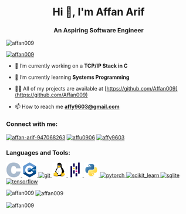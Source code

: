 <h1 align="center">Hi 👋, I'm Affan Arif</h1>
<h3 align="center">An Aspiring Software Engineer</h3>

<p align="left"> <img src="https://komarev.com/ghpvc/?username=affan009&label=Profile%20views&color=0e75b6&style=flat" alt="affan009" /> </p>

<p align="left"> <a href="https://github.com/ryo-ma/github-profile-trophy"><img src="https://github-profile-trophy.vercel.app/?username=affan009" alt="affan009" /></a> </p>

- 🔭 I’m currently working on a **TCP/IP Stack in C**

- 🌱 I’m currently learning **Systems Programming**

- 👨‍💻 All of my projects are available at [https://github.com/Affan009](https://github.com/Affan009)

- 📫 How to reach me **affy9603@gmail.com**

<h3 align="left">Connect with me:</h3>
<p align="left">
<a href="https://linkedin.com/in/affan-arif-947068263" target="blank"><img align="center" src="https://raw.githubusercontent.com/rahuldkjain/github-profile-readme-generator/master/src/images/icons/Social/linked-in-alt.svg" alt="affan-arif-947068263" height="30" width="40" /></a>
<a href="https://codeforces.com/profile/affu0906" target="blank"><img align="center" src="https://raw.githubusercontent.com/rahuldkjain/github-profile-readme-generator/master/src/images/icons/Social/codeforces.svg" alt="affu0906" height="30" width="40" /></a>
<a href="https://www.leetcode.com/affy9603" target="blank"><img align="center" src="https://raw.githubusercontent.com/rahuldkjain/github-profile-readme-generator/master/src/images/icons/Social/leet-code.svg" alt="affy9603" height="30" width="40" /></a>
</p>

<h3 align="left">Languages and Tools:</h3>
<p align="left"> <a href="https://www.cprogramming.com/" target="_blank" rel="noreferrer"> <img src="https://raw.githubusercontent.com/devicons/devicon/master/icons/c/c-original.svg" alt="c" width="40" height="40"/> </a> <a href="https://www.w3schools.com/cpp/" target="_blank" rel="noreferrer"> <img src="https://raw.githubusercontent.com/devicons/devicon/master/icons/cplusplus/cplusplus-original.svg" alt="cplusplus" width="40" height="40"/> </a> <a href="https://git-scm.com/" target="_blank" rel="noreferrer"> <img src="https://www.vectorlogo.zone/logos/git-scm/git-scm-icon.svg" alt="git" width="40" height="40"/> </a> <a href="https://www.linux.org/" target="_blank" rel="noreferrer"> <img src="https://raw.githubusercontent.com/devicons/devicon/master/icons/linux/linux-original.svg" alt="linux" width="40" height="40"/> </a> <a href="https://pandas.pydata.org/" target="_blank" rel="noreferrer"> <img src="https://raw.githubusercontent.com/devicons/devicon/2ae2a900d2f041da66e950e4d48052658d850630/icons/pandas/pandas-original.svg" alt="pandas" width="40" height="40"/> </a> <a href="https://www.python.org" target="_blank" rel="noreferrer"> <img src="https://raw.githubusercontent.com/devicons/devicon/master/icons/python/python-original.svg" alt="python" width="40" height="40"/> </a> <a href="https://pytorch.org/" target="_blank" rel="noreferrer"> <img src="https://www.vectorlogo.zone/logos/pytorch/pytorch-icon.svg" alt="pytorch" width="40" height="40"/> </a> <a href="https://scikit-learn.org/" target="_blank" rel="noreferrer"> <img src="https://upload.wikimedia.org/wikipedia/commons/0/05/Scikit_learn_logo_small.svg" alt="scikit_learn" width="40" height="40"/> </a> <a href="https://www.sqlite.org/" target="_blank" rel="noreferrer"> <img src="https://www.vectorlogo.zone/logos/sqlite/sqlite-icon.svg" alt="sqlite" width="40" height="40"/> </a> <a href="https://www.tensorflow.org" target="_blank" rel="noreferrer"> <img src="https://www.vectorlogo.zone/logos/tensorflow/tensorflow-icon.svg" alt="tensorflow" width="40" height="40"/> </a> </p>

<p><img align="left" src="https://github-readme-stats.vercel.app/api/top-langs?username=affan009&show_icons=true&locale=en&layout=compact" alt="affan009" /></p>

<p>&nbsp;<img align="center" src="https://github-readme-stats.vercel.app/api?username=affan009&show_icons=true&locale=en" alt="affan009" /></p>

<p><img align="center" src="https://github-readme-streak-stats.herokuapp.com/?user=affan009&" alt="affan009" /></p>
